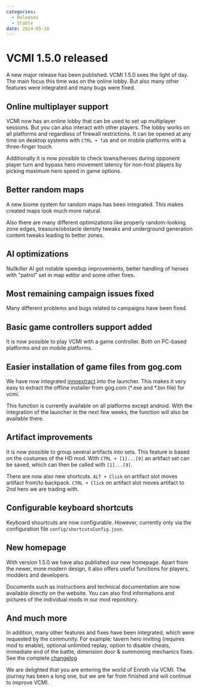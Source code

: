```yaml
---
categories:
  - Releases
  - Stable
date: 2024-05-10
---
```


# VCMI 1.5.0 released

A new major release has been published. VCMI 1.5.0 sees the light of day. The main focus this time was on the online lobby. But also many other features were integrated and many bugs were fixed.

<!-- more -->

## Online multiplayer support
VCMI now has an online lobby that can be used to set up multiplayer sessions. But you can also interact with other players. The lobby works on all platforms and regardless of firewall restrictions. It can be opened at any time on desktop systems with `CTRL + Tab` and on mobile platforms with a three-finger touch.

Additionally it is now possible to check towns/heroes during opponent player turn and bypass hero movement latency for non-host players by picking maximum hero speed in game options.

## Better random maps
A new biome system for random maps has been integrated. This makes created maps look much more natural.

Also there are many different optimizations like properly random-looking zone edges, treasure/obstacle density tweaks and underground generation content tweaks leading to better zones.

## AI optimizations
Nullkiller AI got notable speedup improvements, better handling of heroes with "patrol" set in map editor and some other fixes.

## Most remaining campaign issues fixed
Many different problems and bugs related to campaigns have been fixed.

## Basic game controllers support added
It is now possible to play VCMI with a game controller. Both on PC-based platforms and on mobile platforms.

## Easier installation of game files from gog.com
We have now integrated [innoextract](https://github.com/dscharrer/innoextract) into the launcher. This makes it very easy to extract the offline installer from gog.com (*.exe and *.bin file) for vcmi.

This function is currently available on all platforms except android. With the integration of the launcher in the next few weeks, the function will also be available there.

## Artifact improvements
It is now possible to group several artifacts into sets. This feature is based on the costumes of the HD mod. With `CTRL + [1]...[9]` an artifact set can be saved, which can then be called with `[1]...[9]`.

There are now also new shortcuts. `ALT + Click` on artifact slot moves artifact from/to backpack. `CTRL + Click` on artifact slot moves artifact to 2nd hero we are trading with.

## Configurable keyboard shortcuts
Keyboard shourtcuts are now configurable. However, currently only via the configuration file `config/shortcutsConfig.json`.

## New homepage
With version 1.5.0 we have also published our new homepage. Apart from the newer, more modern design, it also offers useful functions for players, modders and developers.

Documents such as instructions and technical documentation are now available directly on the website. You can also find informations and pictures of the individual mods in our mod repository.

## And much more
In addition, many other features and fixes have been integrated, which were requested by the community. For example: tavern hero inviting (requires mod to enable), optional unlimited replay, option to disable cheats, immediate end of the battle, dimension door & summoning mechanics fixes. See the complete [changelog](https://github.com/vcmi/vcmi/blob/master/ChangeLog.md#145---150)

We are delighted that you are entering the world of Enroth via VCMI. The journey has been a long one, but we are far from finished and will continue to improve VCMI.
